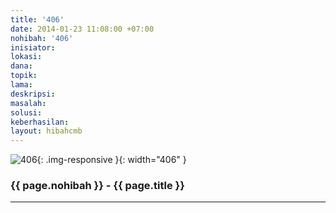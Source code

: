 ```yaml
---
title: '406'
date: 2014-01-23 11:08:00 +07:00
nohibah: '406'
inisiator: 
lokasi: 
dana: 
topik: 
lama: 
deskripsi: 
masalah: 
solusi: 
keberhasilan: 
layout: hibahcmb
---
```


![406](/static/img/hibahcmb/406.png){: .img-responsive }{: width="406" }

### {{ page.nohibah }} - {{ page.title }}

---
